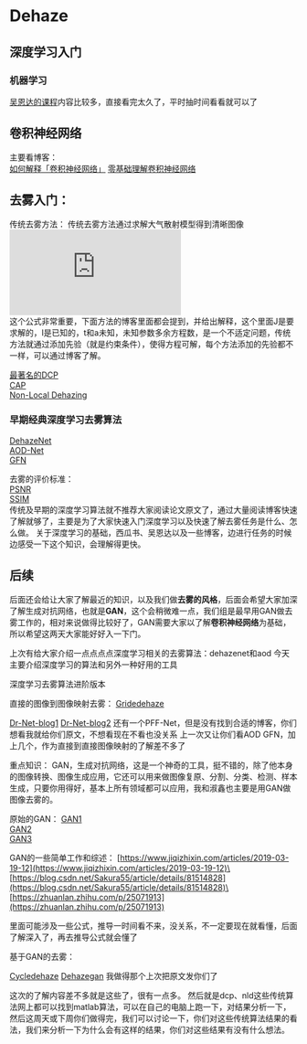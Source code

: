 # Dehaze
## 深度学习入门
### 机器学习 
[吴恩达的课程](https://www.bilibili.com/video/BV164411b7dx?from=search&seid=8994483498162092479)内容比较多，直接看完太久了，平时抽时间看看就可以了

## 卷积神经网络 
主要看博客：\
[如何解释「卷积神经网络」](https://www.zhihu.com/question/304163753/answer/544397323)
[零基础理解卷积神经网络](https://zhuanlan.zhihu.com/p/32472241)

## 去雾入门：
传统去雾方法：
传统去雾方法通过求解大气散射模型得到清晰图像\
![](http://latex.codecogs.com/gif.latex?I(x)=J(x)t(x)+A(1-t(x)))
\
这个公式非常重要，下面方法的博客里面都会提到，并给出解释，这个里面J是要求解的，I是已知的，t和a未知，未知参数多余方程数，是一个不适定问题，传统方法就通过添加先验（就是约束条件），使得方程可解，每个方法添加的先验都不一样，可以通过博客了解。

[最著名的DCP](https://www.jianshu.com/p/df9c963a392a)\
[CAP](https://www.geek-share.com/detail/2752862833.html)\
[Non-Local Dehazing](https://blog.csdn.net/cv_family_z/article/details/52849543)
### 早期经典深度学习去雾算法
[DehazeNet](https://blog.csdn.net/Julialove102123/article/details/80199276)\
[AOD-Net](https://blog.csdn.net/Julialove102123/article/details/89046288)\
[GFN](https://www.cnblogs.com/jingyingH/p/10061286.html)

去雾的评价标准：\
[PSNR](https://baike.baidu.com/item/psnr/2925132?fr=aladdin)\
[SSIM](https://baike.baidu.com/item/SSIM)\
传统及早期的深度学习算法就不推荐大家阅读论文原文了，通过大量阅读博客快速了解就够了，主要是为了大家快速入门深度学习以及快速了解去雾任务是什么、怎么做。
关于深度学习的基础，西瓜书、吴恩达以及一些博客，边进行任务的时候边感受一下这个知识，会理解得更快。
## 后续
后面还会给让大家了解最近的知识，以及我们做**去雾的风格**，后面会希望大家加深了解生成对抗网络，也就是**GAN**，这个会稍微难一点，我们组是最早用GAN做去雾工作的，相对来说做得比较好了，GAN需要大家以了解**卷积神经网络**为基础，所以希望这两天大家能好好入一下门。

上次有给大家介绍一点点点点深度学习相关的去雾算法：dehazenet和aod
今天主要介绍深度学习的算法和另外一种好用的工具

深度学习去雾算法进阶版本

直接的图像到图像映射去雾：
[Gridedehaze](http://www.bubuko.com/infodetail-3393932.html)

[Dr-Net-blog1](https://www.jianshu.com/p/1733fb64e734)
[Dr-Net-blog2](https://blog.csdn.net/deepinC/article/details/86418635)
还有一个PFF-Net，但是没有找到合适的博客，你们想看我就给你们原文，不想看现在不看也没关系
上一次又让你们看AOD GFN，加上几个，作为直接到直接图像映射的了解差不多了

重点知识：
GAN，生成对抗网络，这是一个神奇的工具，挺不错的，除了他本身的图像转换、图像生成应用，它还可以用来做图像复原、分割、分类、检测、样本生成，只要你用得好，基本上所有领域都可以应用，我和淑鑫也主要是用GAN做图像去雾的。

原始的GAN：
[GAN1](https://www.cnblogs.com/bonelee/p/9166084.html)\
[GAN2](https://blog.csdn.net/c2a2o2/article/details/73195871)\
[GAN3](https://blog.csdn.net/u013709270/article/details/78763056)

GAN的一些简单工作和综述：
[https://www.jiqizhixin.com/articles/2019-03-19-12](https://www.jiqizhixin.com/articles/2019-03-19-12)\
[https://blog.csdn.net/Sakura55/article/details/81514828](https://blog.csdn.net/Sakura55/article/details/81514828)\
[https://zhuanlan.zhihu.com/p/25071913](https://zhuanlan.zhihu.com/p/25071913)

里面可能涉及一些公式，推导一时间看不来，没关系，不一定要现在就看懂，后面了解深入了，再去推导公式就会懂了

基于GAN的去雾：

[Cycledehaze](https://www.jianshu.com/p/a68b7cd6e4c1)
[Dehazegan](https://blog.csdn.net/weixin_44795555/article/details/104655926)
我做得那个上次把原文发你们了

这次的了解内容差不多就是这些了，很有一点多。
然后就是dcp、nld这些传统算法网上都可以找到matlab算法，可以在自己的电脑上跑一下，对结果分析一下，然后这周天或下周你们做得完，我们可以讨论一下，你们对这些传统算法结果的看法，我们来分析一下为什么会有这样的结果，你们对这些结果有没有什么想法。
